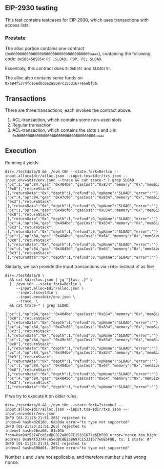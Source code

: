 ## EIP-2930 testing

This test contains testcases for EIP-2930, which uses transactions with access lists. 

### Prestate

The alloc portion contains one contract (`0x000000000000000000000000000000000000aaaa`), containing the 
following code: `0x5854505854`: `PC ;SLOAD; POP; PC; SLOAD`.

Essentialy, this contract does `SLOAD(0)` and `SLOAD(3)`.

The alloc also contains some funds on `0xa94f5374fce5edbc8e2a8697c15331677e6ebf0b`. 

## Transactions

There are three transactions, each invokes the contract above. 

1. ACL-transaction, which contains some non-used slots
2. Regular transaction
3. ACL-transaction, which contains the slots `1` and `3` in `0x000000000000000000000000000000000000aaaa`

## Execution 

Running it yields: 
```
dir=./testdata/8 && ./evm t8n --state.fork=Berlin --input.alloc=$dir/alloc.json --input.txs=$dir/txs.json --input.env=$dir/env.json --trace && cat trace-* | grep SLOAD
{"pc":1,"op":84,"gas":"0x484be","gasCost":"0x834","memory":"0x","memSize":0,"stack":["0x0"],"returnStack":[],"returnData":"0x","depth":1,"refund":0,"opName":"SLOAD","error":""}
{"pc":4,"op":84,"gas":"0x47c86","gasCost":"0x834","memory":"0x","memSize":0,"stack":["0x3"],"returnStack":[],"returnData":"0x","depth":1,"refund":0,"opName":"SLOAD","error":""}
{"pc":1,"op":84,"gas":"0x49cf6","gasCost":"0x834","memory":"0x","memSize":0,"stack":["0x0"],"returnStack":[],"returnData":"0x","depth":1,"refund":0,"opName":"SLOAD","error":""}
{"pc":4,"op":84,"gas":"0x494be","gasCost":"0x834","memory":"0x","memSize":0,"stack":["0x3"],"returnStack":[],"returnData":"0x","depth":1,"refund":0,"opName":"SLOAD","error":""}
{"pc":1,"op":84,"gas":"0x484be","gasCost":"0x64","memory":"0x","memSize":0,"stack":["0x0"],"returnStack":[],"returnData":"0x","depth":1,"refund":0,"opName":"SLOAD","error":""}
{"pc":4,"op":84,"gas":"0x48456","gasCost":"0x64","memory":"0x","memSize":0,"stack":["0x3"],"returnStack":[],"returnData":"0x","depth":1,"refund":0,"opName":"SLOAD","error":""}

```

Simlarly, we can provide the input transactions via `stdin` instead of as file: 

```
dir=./testdata/8 \
  && cat $dir/txs.json | jq "{txs: .}" \
  | ./evm t8n --state.fork=Berlin \
     --input.alloc=$dir/alloc.json \
     --input.txs=stdin \
     --input.env=$dir/env.json \
     --trace  \
  && cat trace-* | grep SLOAD

{"pc":1,"op":84,"gas":"0x484be","gasCost":"0x834","memory":"0x","memSize":0,"stack":["0x0"],"returnStack":[],"returnData":"0x","depth":1,"refund":0,"opName":"SLOAD","error":""}
{"pc":4,"op":84,"gas":"0x47c86","gasCost":"0x834","memory":"0x","memSize":0,"stack":["0x3"],"returnStack":[],"returnData":"0x","depth":1,"refund":0,"opName":"SLOAD","error":""}
{"pc":1,"op":84,"gas":"0x49cf6","gasCost":"0x834","memory":"0x","memSize":0,"stack":["0x0"],"returnStack":[],"returnData":"0x","depth":1,"refund":0,"opName":"SLOAD","error":""}
{"pc":4,"op":84,"gas":"0x494be","gasCost":"0x834","memory":"0x","memSize":0,"stack":["0x3"],"returnStack":[],"returnData":"0x","depth":1,"refund":0,"opName":"SLOAD","error":""}
{"pc":1,"op":84,"gas":"0x484be","gasCost":"0x64","memory":"0x","memSize":0,"stack":["0x0"],"returnStack":[],"returnData":"0x","depth":1,"refund":0,"opName":"SLOAD","error":""}
{"pc":4,"op":84,"gas":"0x48456","gasCost":"0x64","memory":"0x","memSize":0,"stack":["0x3"],"returnStack":[],"returnData":"0x","depth":1,"refund":0,"opName":"SLOAD","error":""}
```

If we try to execute it on older rules: 
```
dir=./testdata/8 && ./evm t8n --state.fork=Istanbul --input.alloc=$dir/alloc.json --input.txs=$dir/txs.json --input.env=$dir/env.json 
INFO [01-21|23:21:51.265] rejected tx                              index=0 hash=d2818d..6ab3da error="tx type not supported"
INFO [01-21|23:21:51.265] rejected tx                              index=1 hash=26ea00..81c01b from=0xa94f5374Fce5edBC8E2a8697C15331677e6EbF0B error="nonce too high: address 0xa94f5374Fce5edBC8E2a8697C15331677e6EbF0B, tx: 1 state: 0"
INFO [01-21|23:21:51.265] rejected tx                              index=2 hash=698d01..369cee error="tx type not supported"
```
Number `1` and `3` are not applicable, and therefore number `2` has wrong nonce. 